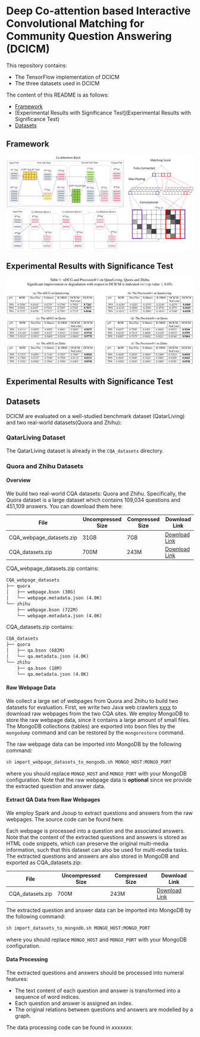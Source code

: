 <!-- ## Implementation and Datasets of Deep Co-attention based Interactive Convolutional Matching for Community Question Answering -->

# Deep Co-attention based Interactive Convolutional Matching for Community Question Answering (DCICM)

This repository contains:
+ The TensorFlow implementation of DCICM
+ The three datasets used in DCICM

The content of this README is as follows:

+ [Framework](#Framework)
+ [Experimental Results with Significance Test](Experimental Results with Significance Test)
+ [Datasets](Datasets)

## Framework

![](images/framework.png)


## Experimental Results with Significance Test

![](images/results.png)


## Experimental Results with Significance Test


## Datasets
DCICM are evaluated on a well-studied benchmark dataset (QatarLiving) and two real-world datasets(Quora and Zhihu):

### QatarLiving Dataset
The QatarLiving dataset is already in the `CQA_datasets` directory.

### Quora and Zhihu Datasets
#### Overview
We build two real-world CQA datasets: Quora and Zhihu.
Specifically, the Quora dataset is a large dataset which contains 109,034 questions and 451,109 answers.
You can download them here: 

| File                     | Uncompressed Size| Compressed Size   | Download Link    |
| ----                     | ----             | ----              | ----             |
| CQA_webpage_datasets.zip | 31GB             | 7GB               | [Download Link](https://pan.baidu.com/s/1TnSaHPQONrPRzZ7YlCQH0A) |
| CQA_datasets.zip         | 700M             | 243M              | [Download Link](https://pan.baidu.com/s/1fWi9H_ACCt4fjmI5bA5teg) |


CQA_webpage_datasets.zip contains:
```
CQA_webpage_datasets
├── quora
│   ├── webpage.bson (30G)
│   └── webpage.metadata.json (4.0K)
└── zhihu
    ├── webpage.bson (722M)
    └── webpage.metadata.json (4.0K)
```

CQA_datasets.zip contains:
```
CQA_datasets
├── quora
│   ├── qa.bson (682M)
│   └── qa.metadata.json (4.0K)
└── zhihu
    ├── qa.bson (18M)
    └── qa.metadata.json (4.0K)
```





#### Raw Webpage Data

We collect a large set of webpages from Quora and Zhihu to build two datasets for evaluation.
First, we write two Java web crawlers [xxxx]() to download raw webpages from the two CQA sites.
We employ MongoDB to store the raw webpage data, since it contains a large amount of small files.
The MongoDB collections (tables) are exported into bson files by the `mongodump` command and can be restored by the `mongorestore` command.

The raw webpage data can be imported into MongoDB by the following command:
```bash
sh import_webpage_datasets_to_mongodb.sh MONGO_HOST:MONGO_PORT
```
where you should replace `MONGO_HOST` and `MONGO_PORT` with your MongoDB configuration.
Note that the raw webpage data is __optional__ since we provide the extracted question and answer data.


#### Extract QA Data from Raw Webpages

We employ Spark and Jsoup to extract questions and answers from the raw webpages.
The source code can be found here.

Each webpage is processed into a question and the associated answers.
Note that the content of the extracted questions and answers is stored as HTML code snippets, which can preserve the original multi-media information, such that this dataset can also be used for multi-media tasks. 
The extracted questions and answers are also stored in MongoDB and exported as CQA_datasets.zip:

| File             | Uncompressed Size| Compressed Size   | Download Link    |
| ----             | ----             | ----              | ----             |
| CQA_datasets.zip | 700M             | 243M              | [Download Link](https://pan.baidu.com/s/1fWi9H_ACCt4fjmI5bA5teg) |



The extracted question and answer data can be imported into MongoDB by the following command:
```bash
sh import_datasets_to_mongodb.sh MONGO_HOST:MONGO_PORT
```
where you should replace `MONGO_HOST` and `MONGO_PORT` with your MongoDB configuration.


#### Data Processing

The extracted questions and answers should be processed into numeral features:
+ The text content of each question and answer is transformed into a sequence of word indices.
+ Each question and answer is assigned an index.
+ The original relations between questions and answers are modelled by a graph.

The data processing code can be found in _xxxxxxx_.










